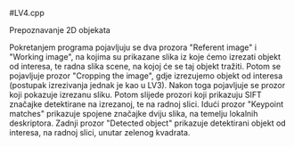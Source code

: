 #LV4.cpp

Prepoznavanje 2D objekata

Pokretanjem programa pojavljuju se dva prozora "Referent image" i "Working image", na kojima su prikazane slika iz koje ćemo izrezati objekt od interesa, te radna slika scene, na kojoj će se taj objekt tražiti. Potom se pojavljuje prozor "Cropping the image", gdje izrezujemo objekt od interesa (postupak izrezivanja jednak je kao u LV3). Nakon toga pojavljuje se prozor koji pokazuje izrezanu sliku. Potom slijede prozori koji prikazuju SIFT značajke detektirane na izrezanoj, te na radnoj slici. Idući prozor "Keypoint matches" prikazuje spojene značajke dviju slika, na temelju lokalnih deskriptora. Zadnji prozor "Detected object" prikazuje detektirani objekt od interesa, na radnoj slici, unutar zelenog kvadrata.
